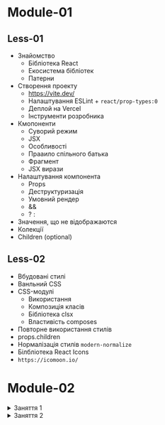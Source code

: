 # Module-01

## Less-01

- Знайомство
  - Бібліотека React
  - Екосистема бібліотек
  - Патерни
- Створення проекту
  - https://vite.dev/
  - Налаштування ESLint + `react/prop-types:0`
  - Деплой на Vercel
  - Інструменти розробника
- Кмопоненти
  - Суворий режим
  - JSX
  - Особливості
  - Прааило спільного батька
  - Фрагмент
  - JSX вирази
- Налаштування компонента
  - Props
  - Деструктуризація
  - Умовний рендер
  - &&
  - ? :
- Значення, що не відображаются
- Колекції
- Children (optional)

## Less-02

- Вбудовані стилі
- Ванльний CSS
- CSS-модулі
  - Використання
  - Композиція класів
  - Бібліотека clsx
  - Властивість composes
- Повторне використання стилів
- props.children
- Нормалізація стилів `modern-normalize`
- Білбліотека React Icons
- `https://icomoon.io/`

# Module-02

<details>
  <summary>Заняття 1</summary>
<ul>
    <li>Обробка подій</li>
    <ul>
        <li>Посилання на ф-ю</li>
        <li>Анонімний колбек</li>
        <li>Обʼєкт події</li>
    </ul>
    <li>Стан компонента</li>
    <ul>
        <li>Рективність</li>
        <li>useState</li>
        <li>Асинхронність оновлення стану</li>
        <li>Ізоляція стану</li>
        <li>Підняття стану</li>
        <li>Декілька станів</li>
        <li>Оновлення обʼєктів</li>
    </ul>
</ul>
</details>

<details>
  <summary>Заняття 2</summary>
<ul>
    <li>Життєвий цикл компонента</li>
    <ul>
        <li>Монтування</li>
        <li>Оновлення</li>
        <li>Розмонтування</li>
    </ul>
    <li>Хук <code>useEffect</code></li>
    <ul>
        <li>Монтування та суворий режим</li>
        <li>Розмонування та очищення ефекту</li>
        <li>Оновлення</li>
        <li>Декілька ефектів</li>
    </ul>
    <li>Робота з <code>localeStorage</code></li>
    <ul>
        <li>Запис</li>
        <li>Читання через <code>useState(callback)</code></li>
    </ul>
</ul>
</details>
<br/>
<br/>
